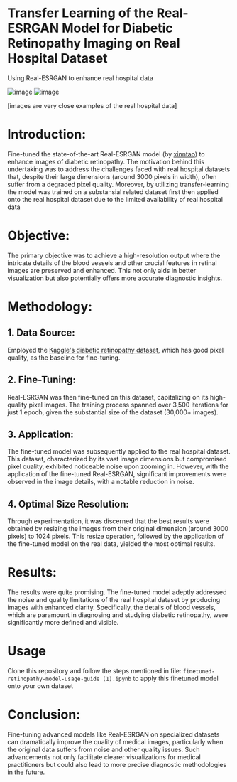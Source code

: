 # Transfer Learning of the Real-ESRGAN Model for Diabetic Retinopathy Imaging on Real Hospital Dataset

Using Real-ESRGAN to enhance real hospital data


![image](https://github.com/Moneebah/Diabetic-Retinopathy-Real-ESRGAN/assets/129015993/53b05045-a7f7-4c56-938b-bc5726f57241)
![image](https://github.com/Moneebah/Diabetic-Retinopathy-Real-ESRGAN/assets/129015993/bcbcbc58-c876-4d4e-9551-950f59c1ca54)

[images are very close examples of the real hospital data]


# Introduction:
Fine-tuned the state-of-the-art Real-ESRGAN model (by [xinntao](https://github.com/xinntao/Real-ESRGAN)) to enhance images of diabetic retinopathy. The motivation behind this undertaking was to address the challenges faced with real hospital datasets that, despite their large dimensions (around 3000 pixels in width), often suffer from a degraded pixel quality. Moreover, by utilizing transfer-learning the model was trained on a substansial related dataset first then applied onto the real hospital dataset due to the limited availability of real hospital data

# Objective:
The primary objective was to achieve a high-resolution output where the intricate details of the blood vessels and other crucial features in retinal images are preserved and enhanced. This not only aids in better visualization but also potentially offers more accurate diagnostic insights.

# Methodology:
## 1. Data Source:
Employed the [Kaggle's diabetic retinopathy dataset](https://www.kaggle.com/datasets/tanlikesmath/diabetic-retinopathy-resized), which has good pixel quality, as the baseline for fine-tuning.

## 2. Fine-Tuning:
Real-ESRGAN was then fine-tuned on this dataset, capitalizing on its high-quality pixel images. The training process spanned over 3,500 iterations for just 1 epoch, given the substantial size of the dataset (30,000+ images).

## 3. Application:
The fine-tuned model was subsequently applied to the real hospital dataset. This dataset, characterized by its vast image dimensions but compromised pixel quality, exhibited noticeable noise upon zooming in. However, with the application of the fine-tuned Real-ESRGAN,  significant improvements were observed in the image details, with a notable reduction in noise.

## 4. Optimal Size Resolution:
Through experimentation, it was discerned that the best results were obtained by resizing the images from their original dimension (around 3000 pixels) to 1024 pixels. This resize operation, followed by the application of the fine-tuned model on the real data, yielded the most optimal results.

# Results:
The results were quite promising. The fine-tuned model adeptly addressed the noise and quality limitations of the real hospital dataset by producing images with enhanced clarity. Specifically, the details of blood vessels, which are paramount in diagnosing and studying diabetic retinopathy, were significantly more defined and visible.

# Usage

Clone this repository and follow the steps mentioned in file: `finetuned-retinopathy-model-usage-guide (1).ipynb` to apply this finetuned model onto your own dataset

# Conclusion:
Fine-tuning advanced models like Real-ESRGAN on specialized datasets can dramatically improve the quality of medical images, particularly when the original data suffers from noise and other quality issues. Such advancements not only facilitate clearer visualizations for medical practitioners but could also lead to more precise diagnostic methodologies in the future.




